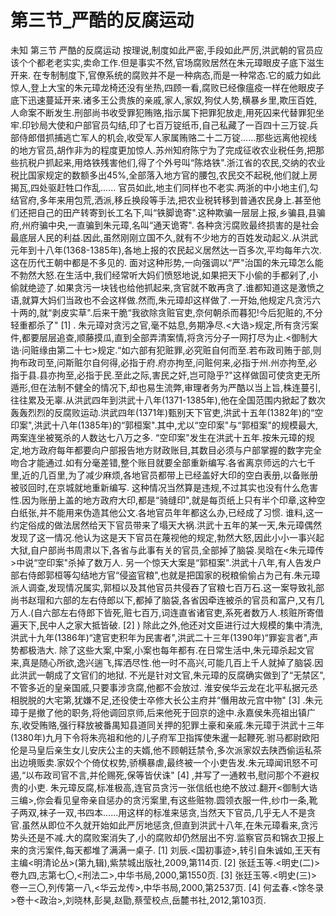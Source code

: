 # 第三节_严酷的反腐运动

未知
第三节
严酷的反腐运动
按理说,制度如此严密,手段如此严厉,洪武朝的官员应该个个都老老实实,卖命工作.但是事实不然,官场腐败居然在朱元璋眼皮子底下滋生开来.
在专制制度下,官僚系统的腐败并不是一种病态,而是一种常态.它的威力如此惊人,登上大宝的朱元璋龙椅还没有坐热,四顾一看,腐败已经像瘟疫一样在他眼皮子底下迅速蔓延开来.诸多王公贵族的亲戚,家人,家奴,狗仗人势,横暴乡里,欺压百姓,人命案不断发生.刑部尚书收受罪犯贿赂,指示属下把罪犯放走,用死囚来代替罪犯坐牢.印钞局大使和户部官员勾结,印了七百万锭纸币,自己私藏了一百四十三万锭.兵部侍郎借抓捕逃亡军人的机会,收受军人家属贿赂二十二万锭......那些远离他视线的地方官员,胡作非为的程度更加惊人.苏州知府陈宁为了完成征收农业税任务,把那些抗税户抓起来,用烙铁残害他们,得了个外号叫“陈烙铁".浙江省的农民,交纳的农业税比国家规定的数额多出45%,全部落入地方官的腰包,农民交不起税,他们就上房揭瓦,四处驱赶牲口作乱......
官员如此,地主们同样也不老实.两浙的中小地主们,勾结官府,多年来用包荒,洒派,移丘换段等手法,把农业税转移到普通农民身上.甚至他们还把自己的田产转寄到长工名下,叫“铁脚诡寄".这种欺骗一层层上报,乡骗县,县骗府,州府骗中央,一直骗到朱元璋,名叫“通天诡寄".
各种贪污腐败最终损害的是社会最底层人民的利益.因此,虽然刚刚立国不久,就有不少地方的百姓发动起义.从洪武元年到十八年(1368-1385年),各地上报的农民起义居然达一百多次,平均每年六次.这在历代王朝中都是不多见的.
面对这种形势,一向强调以“严"治国的朱元璋怎么能不勃然大怒.在生活中,我们经常听大妈们愤怒地说,如果把天下小偷的手都剁了,小偷就绝迹了.如果贪污一块钱也给他抓起来,贪官就不敢再贪了.谁都知道这是激愤之语,就算大妈们当政也不会这样做.然而,朱元璋却这样做了.一开始,他规定凡贪污六十两的,就“剥皮实草".后来干脆“我欲除贪赃官吏,奈何朝杀而暮犯!今后犯赃的,不分轻重都杀了"
[1]
.
朱元璋对贪污之官,毫不姑息,务期净尽.<大诰>规定,所有贪污案件,都要层层追查,顺藤摸瓜,直到全部弄清案情,将贪污分子一网打尽为止.<御制大诰·问赃缘由第二十七>规定.“如六部有犯赃罪,必究赃自何而至.若布政司贿于部,则拘布政司至,问斯赃尔自何得,必指于府.府亦拘至,问赃何来,必指于州.州亦拘至,必指于县.县亦拘至,必指于民.至此之际,害民之奸,岂可隐乎?"这样做固可使贪吏无所遁形,但在法制不健全的情况下,却也易生流弊,审理者务为严酷以当上旨,株连蔓引,往往累及无辜.从洪武四年到洪武十八年(1371-1385年),他在全国范围内掀起了数次轰轰烈烈的反腐败运动.洪武四年(1371年)甄别天下官吏,洪武十五年(1382年)的“空印案",洪武十八年(1385年)的“郭桓案".其中,尤以“空印案"与“郭桓案"的规模最大,两案连坐被冤杀的人数达七八万之多.
“空印案"发生在洪武十五年.按朱元璋的规定,地方政府每年都要向户部报告地方财政账目,其数目必须与户部掌握的数字完全吻合才能通过.如有分毫差错,整个账目就要全部重新编写.各省离京师远的六七千里,近的几百里,为了减少麻烦,各地官员都带上已经盖好大印的空白表册,以备账册被驳回时,在京城就地重新编写.
这种情况当然算是违规,不过其实也没有什么危害性.因为账册上盖的地方政府大印,都是“骑缝印",就是每页纸上只有半个印章,这种空白纸张,并不能用来伪造其他公文.各地官员年年都这么办,已经成了习惯.
谁料,这一约定俗成的做法居然给天下官员带来了塌天大祸.洪武十五年的某一天,朱元璋偶然发现了这一情况.他认为这是天下官员在蔑视他的规定,勃然大怒,因此小小一事兴起大狱,自户部尚书周肃以下,各省与此事有关的官员,全部掉了脑袋.吴晗在<朱元璋传>中说“空印案"杀掉了数万人.
另一个惊天大案是“郭桓案".洪武十八年,有人告发户部右侍郎郭桓等勾结地方官“侵盗官粮",也就是把国家的税粮偷偷占为己有.朱元璋派人调查,发现情况属实,郭桓以及其他官员共侵吞了官粮七百万石.这一案导致礼部尚书赵瑁和六部的左右侍郎以下,都掉了脑袋,各省因牵连被杀的官员和富户,又有几万人.(自六部左右侍郎下皆死,赃七百万,词连直省诸官吏,系死者数万人.核赃所寄借遍天下,民中人之家大抵皆破.
[2]
)
除此之外,他还对文臣进行过大规模的集中清洗,洪武十九年(1386年)“逮官吏积年为民害者",洪武二十三年(1390年)“罪妄言者",声势都极浩大.
除了这些大案,中案,小案也每年都有.在日常生活中,朱元璋杀起文官来,真是随心所欲,逸兴遄飞,挥洒尽性.他一时不高兴,可能几百上千人就掉了脑袋.因此洪武一朝成了文官们的地狱.
不光是针对文官,朱元璋的反腐确实做到了“无禁区",不管多近的皇亲国戚,只要事涉贪腐,他都不会放过.
淮安侯华云龙在北平私据元丞相脱脱的大宅第,犹嫌不足,还役使士卒修大长公主府并“僭用故元宫中物"
[3]
.朱元璋于是撤了他的职务,将他调回京师,后来他死于回京的途中.永嘉侯朱亮祖出镇广东,收受贿赂,强行释放被番禺知县道同关押的犯罪土豪和亲戚.朱元璋于洪武十三年(1380年)九月下令将朱亮祖和他的儿子府军卫指挥使朱暹一起鞭死.驸马都尉欧阳伦是马皇后亲生女儿安庆公主的夫婿,他不顾朝廷禁令,多次派家奴去陕西偷运私茶出边境贩卖.家奴个个倚仗权势,骄横暴虐,最终被一个小吏告发.朱元璋闻讯怒不可遏,“以布政司官不言,并伦赐死,保等皆伏诛"
[4]
,并写了一通敕书,慰问那个不避权贵的小吏.
朱元璋反腐,标准极高,连官员贪污一张信纸也绝不放过.翻开<御制大诰三编>,你会看见皇帝亲自惩办的贪污案里,有这些赃物.圆领衣服一件,纱巾一条,靴子两双,袜子一双,书四本......用这样的标准来惩贪,当然天下官员,几乎无人不是贪官.虽然从即位不久就开始如此严厉地惩贪,但直到洪武十八年,在朱元璋看来,贪污势头还是不减.大的腐败案消失了,小的腐败却仍然层出不穷.监察官员和锦衣卫报上来的贪污案件,每天都堆了满满一桌子.
[1]
刘辰.<国初事迹>,转引自朱诚如,王天有主编<明清论丛>(第九辑),紫禁城出版社,2009,第114页.
[2]
张廷玉等.<明史(二)>卷九四,志第七〇,<刑法二>,中华书局,2000,第1550页.
[3]
张廷玉等.<明史(三)>卷一三〇,列传第一八,<华云龙传>,中华书局,2000,第2537页.
[4]
何孟春.<馀冬录>卷十<政治>,刘晓林,彭昊,赵勖,蔡莹校点,岳麓书社,2012,第103页.